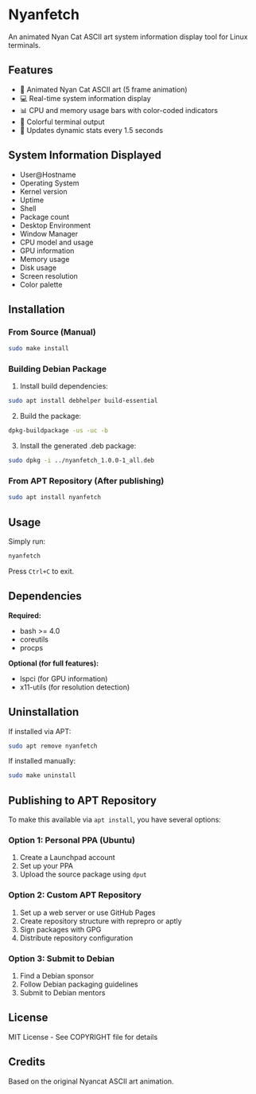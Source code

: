 # Nyanfetch

An animated Nyan Cat ASCII art system information display tool for Linux terminals.

## Features

- 🌈 Animated Nyan Cat ASCII art (5 frame animation)
- 💻 Real-time system information display
- 📊 CPU and memory usage bars with color-coded indicators
- 🎨 Colorful terminal output
- 🔄 Updates dynamic stats every 1.5 seconds

## System Information Displayed

- User@Hostname
- Operating System
- Kernel version
- Uptime
- Shell
- Package count
- Desktop Environment
- Window Manager
- CPU model and usage
- GPU information
- Memory usage
- Disk usage
- Screen resolution
- Color palette

## Installation

### From Source (Manual)

```bash
sudo make install
```

### Building Debian Package

1. Install build dependencies:
```bash
sudo apt install debhelper build-essential
```

2. Build the package:
```bash
dpkg-buildpackage -us -uc -b
```

3. Install the generated .deb package:
```bash
sudo dpkg -i ../nyanfetch_1.0.0-1_all.deb
```

### From APT Repository (After publishing)

```bash
sudo apt install nyanfetch
```

## Usage

Simply run:
```bash
nyanfetch
```

Press `Ctrl+C` to exit.

## Dependencies

**Required:**
- bash >= 4.0
- coreutils
- procps

**Optional (for full features):**
- lspci (for GPU information)
- x11-utils (for resolution detection)

## Uninstallation

If installed via APT:
```bash
sudo apt remove nyanfetch
```

If installed manually:
```bash
sudo make uninstall
```

## Publishing to APT Repository

To make this available via `apt install`, you have several options:

### Option 1: Personal PPA (Ubuntu)

1. Create a Launchpad account
2. Set up your PPA
3. Upload the source package using `dput`

### Option 2: Custom APT Repository

1. Set up a web server or use GitHub Pages
2. Create repository structure with reprepro or aptly
3. Sign packages with GPG
4. Distribute repository configuration

### Option 3: Submit to Debian

1. Find a Debian sponsor
2. Follow Debian packaging guidelines
3. Submit to Debian mentors

## License

MIT License - See COPYRIGHT file for details

## Credits

Based on the original Nyancat ASCII art animation.
